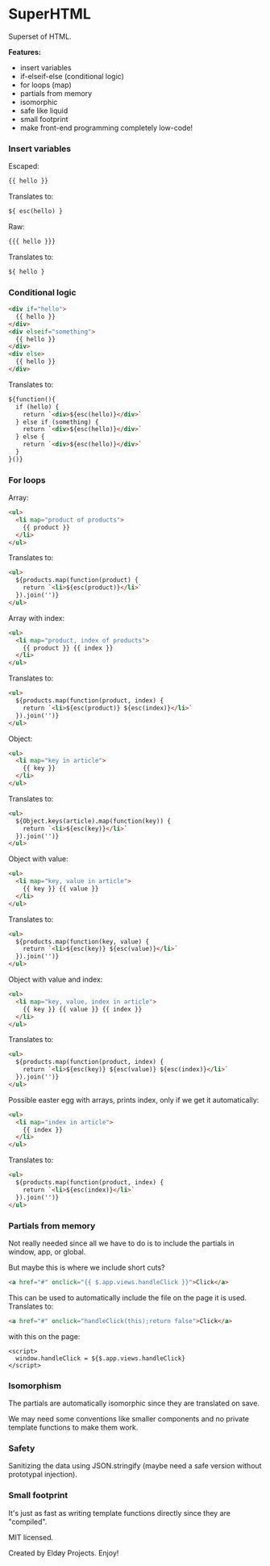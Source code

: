 # SuperHTML

Superset of HTML.

**Features:**
- insert variables
- if-elseif-else (conditional logic)
- for loops (map)
- partials from memory
- isomorphic
- safe like liquid
- small footprint
- make front-end programming completely low-code!

### Insert variables

Escaped:
```html
{{ hello }}
```

Translates to:

```html
${ esc(hello) }
```

Raw:
```html
{{{ hello }}}
```

Translates to:

```html
${ hello }
```

### Conditional logic

```html
<div if="hello">
  {{ hello }}
</div>
<div elseif="something">
  {{ hello }}
</div>
<div else>
  {{ hello }}
</div>
```

Translates to:

```html
${function(){
  if (hello) {
    return `<div>${esc(hello)}</div>`
  } else if (something) {
    return `<div>${esc(hello)}</div>`
  } else {
    return `<div>${esc(hello)}</div>`
  }
}()}
```

### For loops

Array:
```html
<ul>
  <li map="product of products">
    {{ product }}
  </li>
</ul>
```

Translates to:

```html
<ul>
  ${products.map(function(product) {
    return `<li>${esc(product)}</li>`
  }).join('')}
</ul>
```

Array with index:
```html
<ul>
  <li map="product, index of products">
    {{ product }} {{ index }}
  </li>
</ul>
```
Translates to:

```html
<ul>
  ${products.map(function(product, index) {
    return `<li>${esc(product)} ${esc(index)}</li>`
  }).join('')}
</ul>
```

Object:

```html
<ul>
  <li map="key in article">
    {{ key }}
  </li>
</ul>
```

Translates to:

```html
<ul>
  ${Object.keys(article).map(function(key)) {
    return `<li>${esc(key)}</li>`
  }).join('')}
</ul>
```

Object with value:
```html
<ul>
  <li map="key, value in article">
    {{ key }} {{ value }}
  </li>
</ul>
```

Translates to:

```html
<ul>
  ${products.map(function(key, value) {
    return `<li>${esc(key)} ${esc(value)}</li>`
  }).join('')}
</ul>
```

Object with value and index:
```html
<ul>
  <li map="key, value, index in article">
    {{ key }} {{ value }} {{ index }}
  </li>
</ul>
```

Translates to:

```html
<ul>
  ${products.map(function(product, index) {
    return `<li>${esc(key)} ${esc(value)} ${esc(index)}</li>`
  }).join('')}
</ul>
```

Possible easter egg with arrays, prints index, only if we get it automatically:
```html
<ul>
  <li map="index in article">
    {{ index }}
  </li>
</ul>
```

Translates to:

```html
<ul>
  ${products.map(function(product, index) {
    return `<li>${esc(index)}</li>`
  }).join('')}
</ul>
```


### Partials from memory

Not really needed since all we have to do is to include the partials in window, app, or global.

But maybe this is where we include short cuts?

```html
<a href="#" onclick="{{ $.app.views.handleClick }}">Click</a>
```

This can be used to automatically include the file on the page it is used. Translates to:

```html
<a href="#" onclick="handleClick(this);return false">Click</a>
```

with this on the page:

```
<script>
  window.handleClick = ${$.app.views.handleClick}
</script>
```

### Isomorphism

The partials are automatically isomorphic since they are translated on save.

We may need some conventions like smaller components and no private template functions to make them work.

### Safety

Sanitizing the data using JSON.stringify (maybe need a safe version without prototypal injection).

### Small footprint

It's just as fast as writing template functions directly since they are "compiled".

MIT licensed.

Created by Eldøy Projects. Enjoy!
